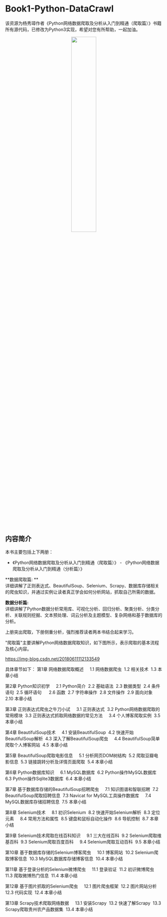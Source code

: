 # Book1-Python-DataCrawl
该资源为杨秀璋作者《Python网络数据爬取及分析从入门到精通（爬取篇）》书籍所有源代码，已修改为Python3实现，希望对您有所帮助，一起加油。

<div align=center>
    <img src="https://img-blog.csdn.net/20180611095441156" width="40%" height="40%" />
</div>


## 内容简介
本书主要包括上下两册：
- 《Python网络数据爬取及分析从入门到精通（爬取篇）》
- 《Python网络数据爬取及分析从入门到精通（分析篇）》

**数据爬取篇: ** <br />
详细讲解了正则表达式、BeautifulSoup、Selenium、Scrapy、数据库存储相关的爬虫知识，并通过实例让读者真正学会如何分析网站，抓取自己所需的数据。

**数据分析篇:** <br />
详细讲解了Python数据分析常用库、可视化分析、回归分析、聚类分析、分类分析、关联规则挖掘、文本预处理、词云分析及主题模型、复杂网络和基于数据库的分析。

上册突出爬取，下册侧重分析，强烈推荐读者两本书结合起来学习。



"爬取篇"主要讲解Python网络数据爬取知识，如下图所示，表示爬取的基本流程及核心内容。

https://img-blog.csdn.net/20180611112133549

具体章节如下：
第1章 网络数据爬取概述
    1.1 网络数据爬虫  1.2 相关技术  1.3 本章小结

第2章 Python知识初学
    2.1 Python简介  2.2 基础语法  2.3 数据类型  2.4 条件语句  2.5 循环语句 
    2.6 函数  2.7 字符串操作  2.8 文件操作  2.9 面向对象  2.10 本章小结

第3章 正则表达式爬虫之牛刀小试
    3.1 正则表达式  3.2 Python网络数据爬取的常用模块  3.3 正则表达式抓取网络数据的常见方法
    3.4 个人博客爬取实例  3.5 本章小结

第4章 BeautifulSoup技术
    4.1 安装BeautifulSoup  4.2 快速开始BeautifulSoup解析  4.3 深入了解BeautifulSoup爬虫
    4.4 BeautifulSoup简单爬取个人博客网站  4.5 本章小结

第5章 BeautifulSoup爬取电影信息
    5.1 分析网页DOM树结构  5.2 爬取豆瓣电影信息  5.3 链接跳转分析及详情页面爬取  5.4 本章小结

第6章 Python数据库知识
    6.1 MySQL数据库  6.2 Python操作MySQL数据库  6.3 Python操作Sqlite3数据库  6.4 本章小结

第7章 基于数据库存储的BeautifulSoup招聘爬虫
    7.1 知识图谱和智联招聘  7.2 BeautifulSoup爬取招聘信息  7.3 Navicat for MySQL工具操作数据库
    7.4 MySQL数据库存储招聘信息  7.5 本章小结

第8章 Selenium技术
    8.1 初识Selenium  8.2 快速开始Selenium解析  8.3 定位元素
    8.4 常用方法和属性  8.5 键盘和鼠标自动化操作  8.6 导航控制  8.7 本章小结

第9章 Selenium技术爬取在线百科知识
    9.1 三大在线百科  9.2 Selenium爬取维基百科  9.3 Selenium爬取百度百科
    9.4 Selenium爬取互动百科  9.5 本章小结

第10章 基于数据库存储的Selenium博客爬虫
    10.1 博客网站  10.2 Selenium爬取博客信息  10.3 MySQL数据库存储博客信息  10.4 本章小结

第11章 基于登录分析的Selenium微博爬虫
    11.1 登录验证  11.2 初识微博爬虫   11.3 爬取微博热门信息  11.4 本章小结

第12章 基于图片抓取的Selenium爬虫
    12.1 图片爬虫框架  12.2 图片网站分析  12.3 代码实现  12.4 本章小结

第13章 Scrapy技术爬取网络数据
    13.1 安装Scrapy  13.2 快速了解Scrapy  13.3 Scrapy爬取贵州农产品数据集  13.4 本章小结




